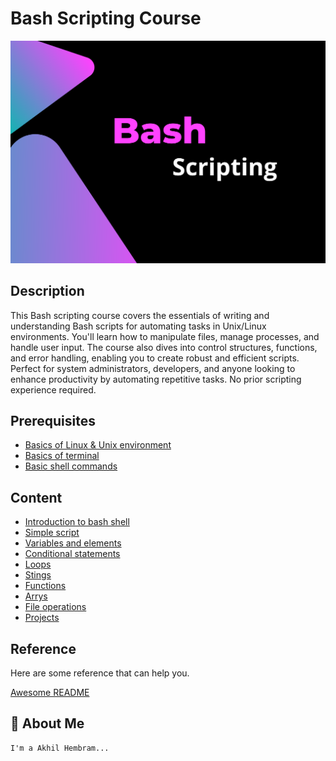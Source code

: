 
# Bash Scripting Course 

![Bash Scripting](https://github.com/Akhilhembram/image/blob/main/bash%20scripting.png?raw=true)
## Description
This Bash scripting course covers the essentials of writing and understanding Bash scripts for automating tasks in Unix/Linux environments. You'll learn how to manipulate files, manage processes, and handle user input. The course also dives into control structures, functions, and error handling, enabling you to create robust and efficient scripts. Perfect for system administrators, developers, and anyone looking to enhance productivity by automating repetitive tasks. No prior scripting experience required.

## Prerequisites
 - [Basics of Linux & Unix environment]()
 - [Basics of terminal]()
 - [Basic shell commands]()

## Content

 - [Introduction to bash shell]()
 - [Simple script]()
 - [Variables and elements]()
 - [Conditional statements]()
 - [Loops]()
 - [Stings]()
 - [Functions]()
 - [Arrys]()
 - [File operations]()
 - [Projects]()
 
## Reference

Here are some reference that can help you.

[Awesome README](https://github.com/matiassingers/awesome-readme)

## 🚀 About Me
```
I'm a Akhil Hembram...

```
